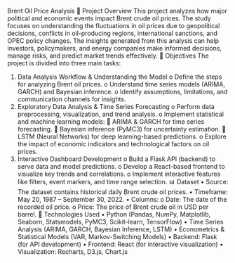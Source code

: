Brent Oil Price Analysis
📌 Project Overview
This project analyzes how major political and economic events impact Brent crude oil prices. The study focuses on understanding the fluctuations in oil prices due to geopolitical decisions, conflicts in oil-producing regions, international sanctions, and OPEC policy changes.
The insights generated from this analysis can help investors, policymakers, and energy companies make informed decisions, manage risks, and predict market trends effectively.
🎯 Objectives
The project is divided into three main tasks:
1.	Data Analysis Workflow & Understanding the Model
o	Define the steps for analyzing Brent oil prices.
o	Understand time series models (ARIMA, GARCH) and Bayesian inference.
o	Identify assumptions, limitations, and communication channels for insights.
2.	Exploratory Data Analysis & Time Series Forecasting
o	Perform data preprocessing, visualization, and trend analysis.
o	Implement statistical and machine learning models: 
	ARIMA & GARCH for time series forecasting.
	Bayesian inference (PyMC3) for uncertainty estimation.
	LSTM (Neural Networks) for deep learning-based predictions.
o	Explore the impact of economic indicators and technological factors on oil prices.
3.	Interactive Dashboard Development
o	Build a Flask API (backend) to serve data and model predictions.
o	Develop a React-based frontend to visualize key trends and correlations.
o	Implement interactive features like filters, event markers, and time range selection.
📊 Dataset
•	Source: The dataset contains historical daily Brent crude oil prices.
•	Timeframe: May 20, 1987 – September 30, 2022.
•	Columns: 
o	Date: The date of the recorded oil price.
o	Price: The price of Brent crude oil in USD per barrel.
🔧 Technologies Used
•	Python (Pandas, NumPy, Matplotlib, Seaborn, Statsmodels, PyMC3, Scikit-learn, TensorFlow)
•	Time Series Analysis (ARIMA, GARCH, Bayesian Inference, LSTM)
•	Econometrics & Statistical Models (VAR, Markov-Switching Models)
•	Backend: Flask (for API development)
•	Frontend: React (for interactive visualization)
•	Visualization: Recharts, D3.js, Chart.js

